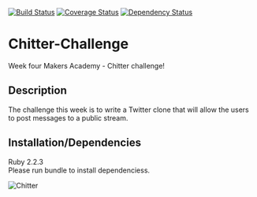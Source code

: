 [![Build Status](https://travis-ci.org/Harryandrew/Chitter-Challenge.svg?branch=master)](https://travis-ci.org/Harryandrew/Chitter-Challenge)
[![Coverage Status](https://coveralls.io/repos/Harryandrew/Chitter-Challenge/badge.svg?branch=master&service=github)](https://coveralls.io/github/Harryandrew/Chitter-Challenge?branch=master)
[![Dependency Status](https://gemnasium.com/Harryandrew/Chitter-Challenge.svg)](https://gemnasium.com/Harryandrew/Chitter-Challenge)

**Chitter-Challenge**
=================
Week four Makers Academy - Chitter challenge!

Description
------------
The challenge this week is to write a Twitter clone that will allow the users to post messages to a public stream.

Installation/Dependencies
--------------------------
Ruby 2.2.3   
Please run bundle to install dependenciess.   
   
![Chitter](https://github.com/harryandrew/chitter-challenge/blob/master/public/snapshot.png)